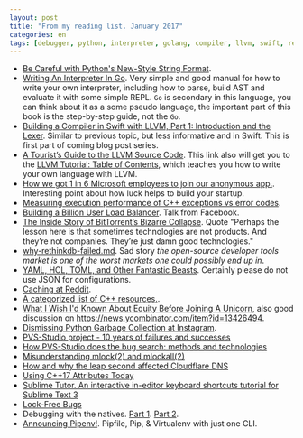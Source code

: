 ```yaml
---
layout: post
title: "From my reading list. January 2017"
categories: en
tags: [debugger, python, interpreter, golang, compiler, llvm, swift, rethinkdb, pvs, c++]
---
```


- [Be Careful with Python's New-Style String Format](http://lucumr.pocoo.org/2016/12/29/careful-with-str-format/).
- [Writing An Interpreter In Go](https://interpreterbook.com). Very simple and good manual for how to write your own interpreter, including how to parse, build AST and evaluate it with some simple REPL. `Go` is secondary in this language, you can think about it as a some pseudo language, the important part of this book is the step-by-step guide, not the `Go`.
- [Building a Compiler in Swift with LLVM, Part 1: Introduction and the Lexer](https://harlanhaskins.com/2017/01/08/building-a-compiler-with-swift-in-llvm-part-1-introduction-and-the-lexer.html). Similar to previous topic, but less informative and in Swift. This is first part of coming blog post series.
- [A Tourist’s Guide to the LLVM Source Code](http://blog.regehr.org/archives/1453). This link also will get you to the [LLVM Tutorial: Table of Contents](http://llvm.org/docs/tutorial/index.html), which teaches you how to write your own language with LLVM.
- [How we got 1 in 6 Microsoft employees to join our anonymous app.](https://hackernoon.com/how-we-got-1-in-6-microsoft-employees-to-join-our-anonymous-app-74ff6916bebd). Interesting point about how luck helps to build your startup.
- [Measuring execution performance of C++ exceptions vs error codes](http://nibblestew.blogspot.com/2017/01/measuring-execution-performance-of-c.html). 
- [Building a Billion User Load Balancer](https://www.usenix.org/conference/lisa16/conference-program/presentation/shuff). Talk from Facebook.
- [The Inside Story of BitTorrent’s Bizarre Collapse](https://backchannel.com/the-inside-story-of-bittorrents-bizarre-collapse-a0766a5442d7). Quote "Perhaps the lesson here is that sometimes technologies are not products. And they’re not companies. They’re just damn good technologies."
- [why-rethinkdb-failed.md](https://github.com/coffeemug/defstartup/blob/master/_drafts/why-rethinkdb-failed.md). Sad story *the open-source developer tools market is one of the worst markets one could possibly end up in*.
- [YAML, HCL, TOML, and Other Fantastic Beasts](https://nathanleclaire.com/blog/2016/06/13/yaml-hcl-toml-and-other-fantastic-beasts/). Certainly please do not use JSON for configurations.
- [Caching at Reddit](https://redditblog.com/2017/1/17/caching-at-reddit/).
- [A categorized list of C++ resources.](https://github.com/MattPD/cpplinks).
- [What I Wish I'd Known About Equity Before Joining A Unicorn](https://gist.github.com/yossorion/4965df74fd6da6cdc280ec57e83a202d#what-i-wish-id-known-about-equity-before-joining-a-unicorn), also good discussion on <https://news.ycombinator.com/item?id=13426494>.
- [Dismissing Python Garbage Collection at Instagram](https://engineering.instagram.com/dismissing-python-garbage-collection-at-instagram-4dca40b29172#.32yhi9sx9). 
- [PVS-Studio project - 10 years of failures and successes](http://www.viva64.com/en/b/0465/)
- [How PVS-Studio does the bug search: methods and technologies](http://www.viva64.com/en/b/0466/)
- [Misunderstanding mlock(2) and mlockall(2)](https://eklitzke.org/mlock-and-mlockall)
- [How and why the leap second affected Cloudflare DNS](https://blog.cloudflare.com/how-and-why-the-leap-second-affected-cloudflare-dns/)
- [Using C++17 Attributes Today](https://infektor.net/posts/2017-01-19-using-cpp17-attributes-today.html)
- [Sublime Tutor. An interactive in-editor keyboard shortcuts tutorial for Sublime Text 3](https://sublimetutor.com)
- [Lock-Free Bugs](https://research.swtch.com/lockfree)
- Debugging with the natives. [Part 1](http://www.cl.cam.ac.uk/~srk31/blog/2016/02/25/#native-debugging-part-1). [Part 2](http://www.cl.cam.ac.uk/~srk31/blog/2017/01/30/#native-debugging-part-2).
- [Announcing Pipenv!](https://www.kennethreitz.org/essays/announcing-pipenv). Pipfile, Pip, & Virtualenv with just one CLI.

